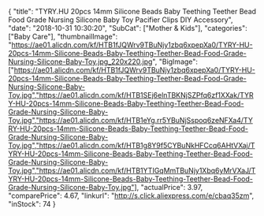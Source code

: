 {
	"title": "TYRY.HU 20pcs 14mm Silicone Beads Baby Teething Teether Bead Food Grade Nursing Silicone Baby Toy Pacifier Clips DIY Accessory",
	"date": "2018-10-31 10:30:20",
	"SubCat": ["Mother & Kids"],
	"categories": ["Baby Care"],
	"thumbnailImage": "https://ae01.alicdn.com/kf/HTB1fJQWrv9TBuNjy1zbq6xpepXa0/TYRY-HU-20pcs-14mm-Silicone-Beads-Baby-Teething-Teether-Bead-Food-Grade-Nursing-Silicone-Baby-Toy.jpg_220x220.jpg",
	"BigImage": ["https://ae01.alicdn.com/kf/HTB1fJQWrv9TBuNjy1zbq6xpepXa0/TYRY-HU-20pcs-14mm-Silicone-Beads-Baby-Teething-Teether-Bead-Food-Grade-Nursing-Silicone-Baby-Toy.jpg","https://ae01.alicdn.com/kf/HTB1SEj6elnTBKNjSZPfq6zf1XXak/TYRY-HU-20pcs-14mm-Silicone-Beads-Baby-Teething-Teether-Bead-Food-Grade-Nursing-Silicone-Baby-Toy.jpg","https://ae01.alicdn.com/kf/HTB1eYg.rr5YBuNjSspoq6zeNFXa4/TYRY-HU-20pcs-14mm-Silicone-Beads-Baby-Teething-Teether-Bead-Food-Grade-Nursing-Silicone-Baby-Toy.jpg","https://ae01.alicdn.com/kf/HTB1g8Y9f5CYBuNkHFCcq6AHtVXaj/TYRY-HU-20pcs-14mm-Silicone-Beads-Baby-Teething-Teether-Bead-Food-Grade-Nursing-Silicone-Baby-Toy.jpg","https://ae01.alicdn.com/kf/HTB1YTIGqMmTBuNjy1Xbq6yMrVXaJ/TYRY-HU-20pcs-14mm-Silicone-Beads-Baby-Teething-Teether-Bead-Food-Grade-Nursing-Silicone-Baby-Toy.jpg"],
	"actualPrice": 3.97,
	"comparePrice": 4.67,
	"linkurl": "http://s.click.aliexpress.com/e/cbaq35zm",
	"inStock": 74
}
